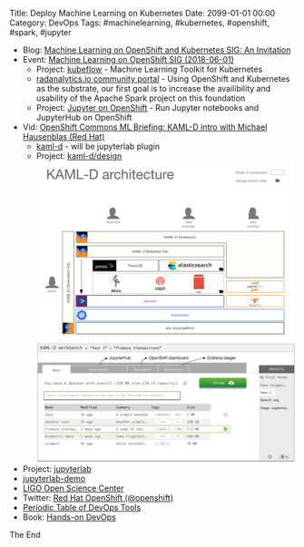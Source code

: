 Title: Deploy Machine Learning on Kubernetes
Date: 2099-01-01 00:00
Category: DevOps
Tags: #machinelearning, #kubernetes, #openshift, #spark, #jupyter

* Blog: [Machine Learning on OpenShift and Kubernetes SIG: An Invitation](https://blog.openshift.com/machine-learning-on-openshift-and-kubernetes-sig-an-invitation/)
* Event: [Machine Learning on OpenShift SIG (2018-06-01)](https://live-timely-objzoywz.time.ly/event/machine-learning-on-openshift-sig-3/?instance_id=397)
    * Project: [kubeflow](https://github.com/kubeflow/kubeflow) - Machine Learning Toolkit for Kubernetes
    * [radanalytics.io community portal](https://radanalytics.io/) - Using OpenShift and Kubernetes as the substrate, our first goal is to increase the availibility and usability of the Apache Spark project on this foundation
    * Project: [Jupyter on OpenShift](https://github.com/jupyter-on-openshift) - Run Jupyter notebooks and JupyterHub on OpenShift
* Vid: [OpenShift Commons ML Briefing: KAML-D intro with Michael Hausenblas (Red Hat)](https://www.youtube.com/watch?v=iDMJd1JfByo&feature=youtu.be&list=PLaR6Rq6Z4IqcOF3f9GfPUCZ_l_4Vlnrwg)
    * [kaml-d](http://design.kamld.com/) - will be jupyterlab plugin
    * Project: [kaml-d/design](https://github.com/kaml-d/design)  
    ![kaml-d architecture](https://github.com/kaml-d/design/blob/master/img/kaml-d_system-architecture.png)  
    ![kaml-d ux](https://github.com/kaml-d/design/blob/master/img/kaml-d_ux.png)
* Project: [jupyterlab](https://github.com/jupyterlab/jupyterlab/)
* [jupyterlab-demo](https://hub.mybinder.org/user/jupyterlab-jupyterlab-demo-b80uvhxl/lab)
* [LIGO Open Science Center](https://losc.ligo.org/tutorials/)
* Twitter: [Red Hat OpenShift (@openshift)](https://twitter.com/openshift)
* [Periodic Table of DevOps Tools](https://xebialabs.com/periodic-table-of-devops-tools/)
* Book: [Hands-on DevOps](https://www.packtpub.com/virtualization-and-cloud/hands-devops)

The End

